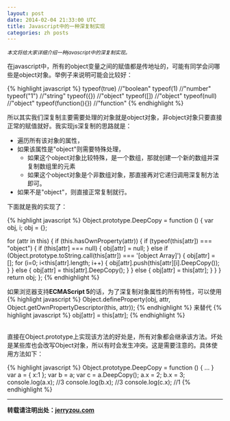 ```yaml
---
layout: post
date: 2014-02-04 21:33:00 UTC
title: Javascript中的一种深复制实现
categories: zh posts
---
```


*<small>本文将给大家详细介绍一种javascript中的深复制实现。</small>*

在javascript中，所有的object变量之间的赋值都是传地址的，可能有同学会问哪些是object对象。举例子来说明可能会比较好：

{% highlight javascript %}
typeof(true)    //"boolean"
typeof(1)       //"number"
typeof("1")     //"string"
typeof({})      //"object"
typeof([])      //"object"
typeof(null)    //"object"
typeof(function(){})  //"function"
{% endhighlight %}

所以其实我们深复制主要需要处理的对象就是object对象，非object对象只要直接正常的赋值就好。我实现js深复制的思路就是：

- 遍历所有该对象的属性，
- 如果该属性是"object"则需要特殊处理，
  - 如果这个object对象比较特殊，是一个数组，那就创建一个新的数组并深复制数组里的元素
  - 如果这个object对象是个非数组对象，那直接再对它递归调用深复制方法即可。
- 如果不是"object"，则直接正常复制就行。

下面就是我的实现了：

{% highlight javascript %}
Object.prototype.DeepCopy = function () {
  var obj, i;
  obj = {};

  for (attr in this) {
    if (this.hasOwnProperty(attr)) {
      if (typeof(this[attr]) === "object") {
        if (this[attr] === null) {
          obj[attr] = null;
        }
        else if (Object.prototype.toString.call(this[attr]) === '[object Array]') {
          obj[attr] = [];
          for (i=0; i<this[attr].length; i++) {
            obj[attr].push(this[attr][i].DeepCopy());
          }
        } else {
          obj[attr] = this[attr].DeepCopy();
        }
      } else {
        obj[attr] = this[attr];
      }
    }
  }
  return obj;
};
{% endhighlight %}

如果浏览器支持**ECMAScript 5**的话，为了深复制对象属性的所有特性，可以使用
{% highlight javascript %}
Object.defineProperty(obj, attr, Object.getOwnPropertyDescriptor(this, attr));
{% endhighlight %}
来替代
{% highlight javascript %}
obj[attr] = this[attr];
{% endhighlight %}

<br/>
直接在Object.prototype上实现该方法的好处是，所有对象都会继承该方法。坏处是某些库也会改写Object对象，所以有时会发生冲突。这是需要注意的。具体使用方法如下：

{% highlight javascript %}
Object.prototype.DeepCopy = function () { ... }
var a = { x:1 };
var b = a;
var c = a.DeepCopy();
a.x = 2;
b.x = 3;
console.log(a.x);   //3
console.log(b.x);   //3
console.log(c.x);   //1
{% endhighlight %}

---

**转载请注明出处：[jerryzou.com](http://jerryzou.com)**
